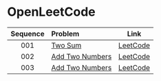 # OpenLeetCode


| Sequence | Problem       | Link  |
|:-------:|:--------------|:------:|
|001|[Two Sum](src/001_TwoSum/Solution.cpp)|[LeetCode](https://leetcode.com/problems/two-sum/description/)|
|002|[Add Two Numbers](src/002_AddTwoNumbers/Solution.cpp)|[LeetCode](https://leetcode.com/problems/add-two-numbers/)|
|003|[Add Two Numbers](src/003_LongestSubstringWithoutRepeatingCharacters/Solution.cpp)|[LeetCode](https://leetcode.com/problems/longest-substring-without-repeating-characters/description/)|
